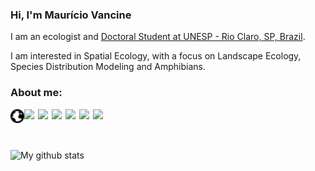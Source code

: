 ### Hi, I'm Maurício Vancine
I am an ecologist and [Doctoral Student at UNESP - Rio Claro, SP, Brazil](https://ib.rc.unesp.br/#!/pos-graduacao/secao-tecnica-de-pos/programas/ecologia-e-biodiversidade/apresentacao-novo/). 

I am interested in Spatial Ecology, with a focus on Landscape Ecology, Species Distribution Modeling and Amphibians.

### About me:

[<img align="left" width="22px" src="https://raw.githubusercontent.com/iconic/open-iconic/master/svg/globe.svg"/>](https://mauriciovancine.github.io/)
[<img align="left" width="22px" src="https://cdn.jsdelivr.net/npm/simple-icons@v3/icons/twitter.svg"/>](https://twitter.com/mauriciovancine)
[<img align="left" width="22px" src="https://cdn.jsdelivr.net/npm/simple-icons@3.4.0/icons/orcid.svg"/>](https://orcid.org/0000-0001-9650-7575)
[<img align="left" width="22px" src="https://cdn.jsdelivr.net/npm/simple-icons@3.4.0/icons/publons.svg"/>](https://publons.com/researcher/1391845/mauricio-vancine/)
[<img align="left" width="22px" src="https://cdn.jsdelivr.net/npm/simple-icons@3.4.0/icons/googlescholar.svg"/>](https://scholar.google.com/citations?user=i-2xZBQAAAAJ)
[<img align="left" width="22px" src="https://i.imgur.com/2iVxee6.png"/>](http://lattes.cnpq.br/9761288418931193)
[<img align="left" width="22px" src="https://cdn.jsdelivr.net/npm/simple-icons@v3/icons/linkedin.svg"/>](https://www.linkedin.com/in/mauricio-vancine/)

<br>
<br>
<br>

![My github stats](https://github-readme-stats.vercel.app/api?username=mauriciovancine&show_icons=true)
